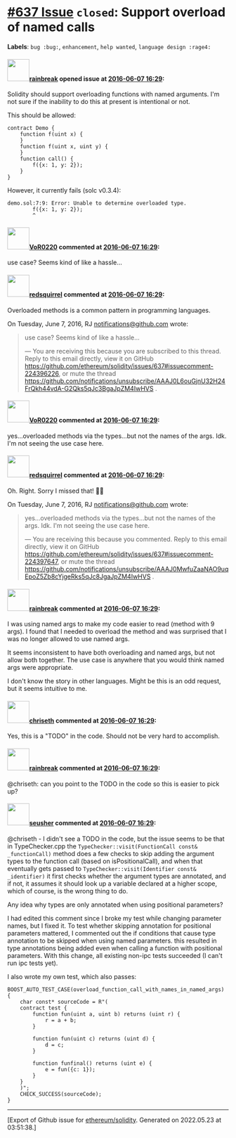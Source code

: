 # [\#637 Issue](https://github.com/ethereum/solidity/issues/637) `closed`: Support overload of named calls
**Labels**: `bug :bug:`, `enhancement`, `help wanted`, `language design :rage4:`


#### <img src="https://avatars.githubusercontent.com/u/18486361?u=cac77d2dd2d35da2a23b747090a48cb801ca94ce&v=4" width="50">[rainbreak](https://github.com/rainbreak) opened issue at [2016-06-07 16:29](https://github.com/ethereum/solidity/issues/637):

Solidity should support overloading functions with named arguments. I'm not sure if the inability to do this at present is intentional or not.

This should be allowed:

```
contract Demo {
    function f(uint x) {
    }
    function f(uint x, uint y) {
    }
    function call() {
        f({x: 1, y: 2});
    }
}
```

However, it currently fails (solc v0.3.4):

```
demo.sol:7:9: Error: Unable to determine overloaded type.
        f({x: 1, y: 2});
        ^
```


#### <img src="https://avatars.githubusercontent.com/u/7756785?u=2893ea91743ac89ee3846d1f5c7209720e834129&v=4" width="50">[VoR0220](https://github.com/VoR0220) commented at [2016-06-07 16:29](https://github.com/ethereum/solidity/issues/637#issuecomment-224396226):

use case? Seems kind of like a hassle...

#### <img src="https://avatars.githubusercontent.com/u/2512?v=4" width="50">[redsquirrel](https://github.com/redsquirrel) commented at [2016-06-07 16:29](https://github.com/ethereum/solidity/issues/637#issuecomment-224396976):

Overloaded methods is a common pattern in programming languages.

On Tuesday, June 7, 2016, RJ notifications@github.com wrote:

> use case? Seems kind of like a hassle...
> 
> —
> You are receiving this because you are subscribed to this thread.
> Reply to this email directly, view it on GitHub
> https://github.com/ethereum/solidity/issues/637#issuecomment-224396226,
> or mute the thread
> https://github.com/notifications/unsubscribe/AAAJ0L6ouGjnU32H24FrQkh44vdA-G2Qks5qJc3BgaJpZM4IwHVS
> .

#### <img src="https://avatars.githubusercontent.com/u/7756785?u=2893ea91743ac89ee3846d1f5c7209720e834129&v=4" width="50">[VoR0220](https://github.com/VoR0220) commented at [2016-06-07 16:29](https://github.com/ethereum/solidity/issues/637#issuecomment-224397647):

yes...overloaded methods via the types...but not the names of the args. Idk. I'm not seeing the use case here.

#### <img src="https://avatars.githubusercontent.com/u/2512?v=4" width="50">[redsquirrel](https://github.com/redsquirrel) commented at [2016-06-07 16:29](https://github.com/ethereum/solidity/issues/637#issuecomment-224426897):

Oh. Right. Sorry I missed that! 👍🏼

On Tuesday, June 7, 2016, RJ notifications@github.com wrote:

> yes...overloaded methods via the types...but not the names of the args.
> Idk. I'm not seeing the use case here.
> 
> —
> You are receiving this because you commented.
> Reply to this email directly, view it on GitHub
> https://github.com/ethereum/solidity/issues/637#issuecomment-224397647,
> or mute the thread
> https://github.com/notifications/unsubscribe/AAAJ0MwfuZaaNAO9uqEpoZ5Zb8cYjgeRks5qJc8JgaJpZM4IwHVS
> .

#### <img src="https://avatars.githubusercontent.com/u/18486361?u=cac77d2dd2d35da2a23b747090a48cb801ca94ce&v=4" width="50">[rainbreak](https://github.com/rainbreak) commented at [2016-06-07 16:29](https://github.com/ethereum/solidity/issues/637#issuecomment-224557172):

I was using named args to make my code easier to read (method with 9 args). I found that I needed to overload the method and was surprised that I was no longer allowed to use named args.

It seems inconsistent to have both overloading and named args, but not allow both together. The use case is anywhere that you would think named args were appropriate.

I don't know the story in other languages. Might be this is an odd request, but it seems intuitive to me.

#### <img src="https://avatars.githubusercontent.com/u/9073706?v=4" width="50">[chriseth](https://github.com/chriseth) commented at [2016-06-07 16:29](https://github.com/ethereum/solidity/issues/637#issuecomment-224749902):

Yes, this is a "TODO" in the code. Should not be very hard to accomplish.

#### <img src="https://avatars.githubusercontent.com/u/18486361?u=cac77d2dd2d35da2a23b747090a48cb801ca94ce&v=4" width="50">[rainbreak](https://github.com/rainbreak) commented at [2016-06-07 16:29](https://github.com/ethereum/solidity/issues/637#issuecomment-229779240):

@chriseth: can you point to the TODO in the code so this is easier to pick up?

#### <img src="https://avatars.githubusercontent.com/u/416212?u=1017126e3c4675ab2c77f1e4c0d0e31bed1fa6a7&v=4" width="50">[seusher](https://github.com/seusher) commented at [2016-06-07 16:29](https://github.com/ethereum/solidity/issues/637#issuecomment-301657130):

@chriseth - I didn't see a TODO in the code, but the issue seems to be that in TypeChecker.cpp the `TypeChecker::visit(FunctionCall const& _functionCall)` method does a few checks to skip adding the argument types to the function call (based on isPositionalCall), and when that eventually gets passed to `TypeChecker::visit(Identifier const& _identifier)` it first checks whether the argument types are annotated, and if not, it assumes it should look up a variable declared at a higher scope, which of course, is the wrong thing to do.

Any idea why types are only annotated when using positional parameters?

I had edited this comment since I broke my test while changing parameter names, but I fixed it. To test whether skipping annotation for positional parameters mattered, I commented out the if conditions that cause type annotation to be skipped when using named parameters. this resulted in type annotations being added even when calling a function with positional parameters. With this change, all existing non-ipc tests succeeded (I can't run ipc tests yet).

I also wrote my own test, which also passes:

```
BOOST_AUTO_TEST_CASE(overload_function_call_with_names_in_named_args)
{
    char const* sourceCode = R"(
    contract test {
        function fun(uint a, uint b) returns (uint r) {
            r = a + b;
        }
        
        function fun(uint c) returns (uint d) {
            d = c;
        }
        
        function funfinal() returns (uint e) {
            e = fun({c: 1});
        }
    }
    )";
    CHECK_SUCCESS(sourceCode);
}
```


-------------------------------------------------------------------------------



[Export of Github issue for [ethereum/solidity](https://github.com/ethereum/solidity). Generated on 2022.05.23 at 03:51:38.]
